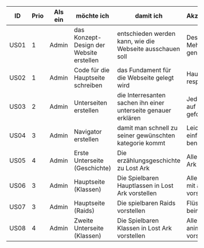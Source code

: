 | ID   | Prio | Als ein         | möchte ich                                  | damit ich                                | Akzeptanzkriterien                                          | Story Points |
|------|------|--------------------|------------------------------------------------|---------------------------------------------------------------|-------------------------------------------------------------|--------------|
| US01 | 1    | Admin              | das Konzept-Design der Website erstellen       | entschieden werden kann, wie die Webseite ausschauen soll     | Design muss von Mehrheit genehmigt werden                   | 2            |
| US02 | 1    | Admin              | Code für die Hauptseite schreiben              | das Fundament für die Webseite gelegt wird                    | Hauptseite muss responsive sein                             | 5            |
| US03 | 2    | Admin              | Unterseiten erstellen                          | die Interresanten sachen ihn einer unterseite genauer erklären| Jede Unterseite ist auf eine Sache gefokusst                | 5            |
| US04 | 3    | Admin              | Navigator erstellen                            | damit man schnell zu seiner gewünschten kategorie kommt       | Leicht sichtbar und einfach zum benutzten                   | 8            |
| US05 | 4    | Admin              | Erste Unterseite (Geschichte)                  | Die erzählungsgeschichte zu Lost Ark                          | Alle details zu Lost Ark                                    | 5            |
| US06 | 3    | Admin              | Hauptseite (Klassen)                           | Die Spielbaren Hauptlassen in Lost Ark vorstellen             | Alle Hauptklassen mit animationen vorstellen                | 13            |
| US07 | 3    | Admin              | Hauptseite (Raids)                             | Die spielbaren Raids vorstellen                               | Flüssige Animation beim darüberfahren                       | 8            |
| US08 | 4    | Admin              | Zweite Unterseite (Klassen)                    | Die Spielbaren Klassen in Lost Ark vorstellen                 | Alle Klassen mit animationen vorstellen                     | 8            |

